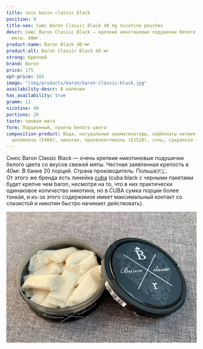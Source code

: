 ```yaml
---
title: snus baron classic black
position: 9
title-seo: Снюс Baron Classic Black 40 mg nicotine pouches
descr: Снюс Baron Classic Black – крепкие никотиновые подушечки белого цвета со свежей
  мяты. 40мг.
product-name: Baron Black 40 мг
product-alt: Baron Classic Black 40 мг
strong: Крепкий
brand: Baron
price: 175
opt-price: 165
image: "/img/products/baron/baron-classic-black.jpg"
availability-descr: В наличии
has_availability: true
gramm: 13
nicotine: 40
portions: 20
taste: свежая мята
form: Порционный, пакеты белого цвета
composition-product: Вода, натуральные ароматизаторы, карбонаты натрия (E500), микрокристаллическая
  целлюлоза (E460), никотин, пропиленгликоль (E1520), соль, сукралоза (E955)
---
```


Снюс Baron Classic Black — очень крепкие никотиновые подушечки белого цвета со вкусов свежей мяты. Честная заявленная крепость в 40мг. В банке 20 порций. Страна производитель: Польша🇵🇱.<br>
От этого же бренда есть линейка <a href="/snus-cuba">cuba</a> (cuba black c черными пакетами будет крепче чем baron, несмотря на то, что в них практически одинаковое количество никотина, но в CUBA сумка порции более тонкая, и из-за этого содержимое имеет максимальный контакт со слизистой и никотин быстро начинает действовать).
<div class="mb-3">
<img class="img-fluid" src="/img/products/baron/baron-classic-open.jpg" alt="nicotine pouches baron classic black 40 mg open">
</div>